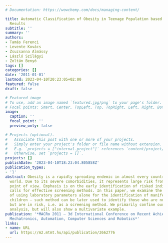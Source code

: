 ```yaml
---
# Documentation: https://wowchemy.com/docs/managing-content/

title: Automatic Classification of Obesity in Teenage Population based on Laboratory
  Results
subtitle: ''
summary: ''
authors:
- Tamás Ferenci
- Levente Kovács
- Zsuzsanna Almássy
- László Szilágyi
- Zoltán Benyó
tags: []
categories: []
date: '2011-01-01'
lastmod: 2023-04-10T20:23:05+02:00
featured: false
draft: false

# Featured image
# To use, add an image named `featured.jpg/png` to your page's folder.
# Focal points: Smart, Center, TopLeft, Top, TopRight, Left, Right, BottomLeft, Bottom, BottomRight.
image:
  caption: ''
  focal_point: ''
  preview_only: false

# Projects (optional).
#   Associate this post with one or more of your projects.
#   Simply enter your project's folder or file name without extension.
#   E.g. `projects = ["internal-project"]` references `content/project/deep-learning/index.md`.
#   Otherwise, set `projects = []`.
projects: []
publishDate: '2023-04-10T18:23:04.805858Z'
publication_types:
- '1'
abstract: Obesity is a rapidly spreading endemic in almost every country of the developed
  world. Due to its severe comorbidities, it represents large risk from the epidemiological
  point of view. Emphasis is on the early identification of risked individuals, which
  calls for effective screening methods. In this paper, we examine the possibilities
  of using laboratory parameters alone for the identification of manifestly obese
  children – such method can be later used to identify those who are not already obese,
  but are in risk, i.e. as a screening method. We primarily confine ourselves to univariate
  analysis, but will also show a multivariate example.
publication: '*MACRo 2011 – 3d International Conference on Recent Achievements in
  Mechatronics, Automation, Computer Sciences and Robotics*'
links:
- name: URL
  url: https://m2.mtmt.hu/api/publication/2662776
---
```

